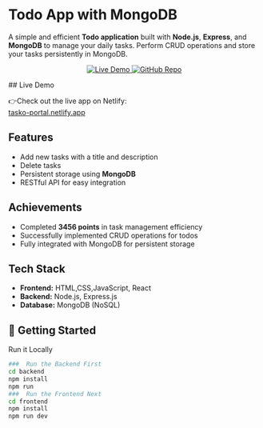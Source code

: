 # Todo App with MongoDB

A simple and efficient **Todo application** built with **Node.js**, **Express**, and **MongoDB** to manage your daily tasks. Perform CRUD operations and store your tasks persistently in MongoDB.

<p align="center">
  <a href="https://tasko-portal.netlify.app" target="_blank">
    <img src="https://img.shields.io/badge/Live-Demo-green?style=for-the-badge&logo=netlify" alt="Live Demo" />
  </a>
  <a href="https://github.com/deyjibo/Todo-App-with-Mongo-DB">
    <img src="https://img.shields.io/badge/GitHub-Repo-black?style=for-the-badge&logo=github" alt="GitHub Repo" />
  </a>
</p> 
## Live Demo

👉Check out the live app on Netlify:  
[tasko-portal.netlify.app](https://tasko-portal.netlify.app)


## Features

- Add new tasks with a title and description   
- Delete tasks  
- Persistent storage using **MongoDB**  
- RESTful API for easy integration  

## Achievements

- Completed **3456 points** in task management efficiency  
- Successfully implemented CRUD operations for todos  
- Fully integrated with MongoDB for persistent storage  

## Tech Stack
- **Frontend:** HTML,CSS,JavaScript, React
- **Backend:** Node.js, Express.js  
- **Database:** MongoDB (NoSQL)  


## 🚀 Getting Started  

Run it Locally 
```bash
###  Run the Backend First
cd backend
npm install
npm run
###  Run the Frontend Next
cd frontend
npm install
npm run dev

